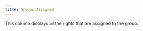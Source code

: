 ```yaml
---
title: Groups Assigned
---
```



This column displays all the rights that are assigned to the group.
